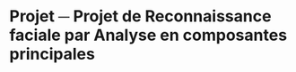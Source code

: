 Projet ─ Projet de Reconnaissance faciale par Analyse en composantes principales
================================================================================
